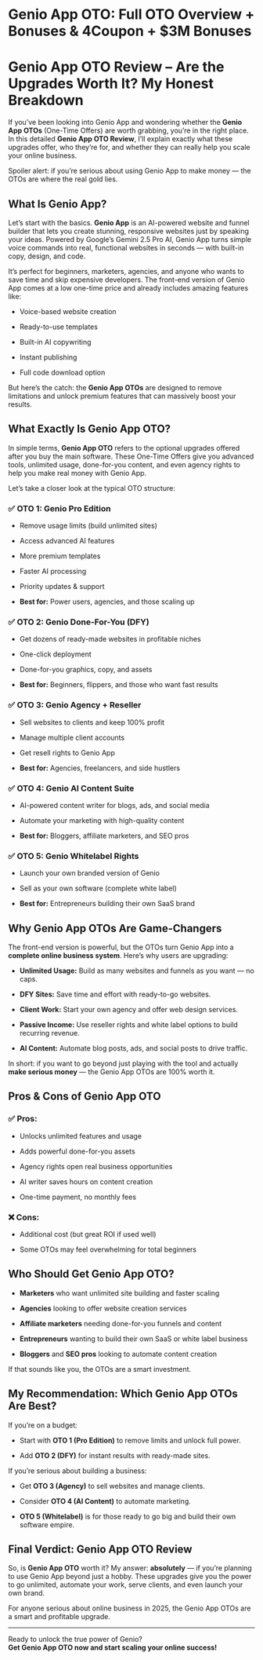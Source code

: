 # Genio App OTO: Full OTO Overview + Bonuses & 4Coupon + $3M Bonuses
<h1 class="" data-start="161" data-end="232">Genio App OTO Review – Are the Upgrades Worth It? My Honest Breakdown</h1>
<p class="" data-start="234" data-end="554">If you’ve been looking into Genio App and wondering whether the <strong data-start="298" data-end="316">Genio App OTOs</strong> (One-Time Offers) are worth grabbing, you’re in the right place. In this detailed <strong data-start="399" data-end="423">Genio App OTO Review</strong>, I’ll explain exactly what these upgrades offer, who they’re for, and whether they can really help you scale your online business.</p>
<p class="" data-start="556" data-end="665">Spoiler alert: if you’re serious about using Genio App to make money — the OTOs are where the real gold lies.</p>

<h2 class="" data-start="667" data-end="688">What Is Genio App?</h2>
<p class="" data-start="690" data-end="1015">Let’s start with the basics. <strong data-start="719" data-end="732">Genio App</strong> is an AI-powered website and funnel builder that lets you create stunning, responsive websites just by speaking your ideas. Powered by Google’s Gemini 2.5 Pro AI, Genio App turns simple voice commands into real, functional websites in seconds — with built-in copy, design, and code.</p>
<p class="" data-start="1017" data-end="1239">It’s perfect for beginners, marketers, agencies, and anyone who wants to save time and skip expensive developers. The front-end version of Genio App comes at a low one-time price and already includes amazing features like:</p>

<ul data-start="1240" data-end="1370">
 	<li class="" data-start="1240" data-end="1270">
<p class="" data-start="1242" data-end="1270">Voice-based website creation</p>
</li>
 	<li class="" data-start="1271" data-end="1295">
<p class="" data-start="1273" data-end="1295">Ready-to-use templates</p>
</li>
 	<li class="" data-start="1296" data-end="1321">
<p class="" data-start="1298" data-end="1321">Built-in AI copywriting</p>
</li>
 	<li class="" data-start="1322" data-end="1342">
<p class="" data-start="1324" data-end="1342">Instant publishing</p>
</li>
 	<li class="" data-start="1343" data-end="1370">
<p class="" data-start="1345" data-end="1370">Full code download option</p>
</li>
</ul>
<p class="" data-start="1372" data-end="1518">But here’s the catch: the <strong data-start="1398" data-end="1416">Genio App OTOs</strong> are designed to remove limitations and unlock premium features that can massively boost your results.</p>

<h2 class="" data-start="1520" data-end="1553">What Exactly Is Genio App OTO?</h2>
<p class="" data-start="1555" data-end="1815">In simple terms, <strong data-start="1572" data-end="1589">Genio App OTO</strong> refers to the optional upgrades offered after you buy the main software. These One-Time Offers give you advanced tools, unlimited usage, done-for-you content, and even agency rights to help you make real money with Genio App.</p>
<p class="" data-start="1817" data-end="1871">Let’s take a closer look at the typical OTO structure:</p>

<h3 class="" data-start="1873" data-end="1903">✅ OTO 1: Genio Pro Edition</h3>
<ul data-start="1904" data-end="2116">
 	<li class="" data-start="1904" data-end="1949">
<p class="" data-start="1906" data-end="1949">Remove usage limits (build unlimited sites)</p>
</li>
 	<li class="" data-start="1950" data-end="1979">
<p class="" data-start="1952" data-end="1979">Access advanced AI features</p>
</li>
 	<li class="" data-start="1980" data-end="2004">
<p class="" data-start="1982" data-end="2004">More premium templates</p>
</li>
 	<li class="" data-start="2005" data-end="2027">
<p class="" data-start="2007" data-end="2027">Faster AI processing</p>
</li>
 	<li class="" data-start="2028" data-end="2056">
<p class="" data-start="2030" data-end="2056">Priority updates &amp; support</p>
</li>
 	<li class="" data-start="2057" data-end="2116">
<p class="" data-start="2059" data-end="2116"><strong data-start="2059" data-end="2072">Best for:</strong> Power users, agencies, and those scaling up</p>
</li>
</ul>
<h3 class="" data-start="2118" data-end="2155">✅ OTO 2: Genio Done-For-You (DFY)</h3>
<ul data-start="2156" data-end="2346">
 	<li class="" data-start="2156" data-end="2212">
<p class="" data-start="2158" data-end="2212">Get dozens of ready-made websites in profitable niches</p>
</li>
 	<li class="" data-start="2213" data-end="2235">
<p class="" data-start="2215" data-end="2235">One-click deployment</p>
</li>
 	<li class="" data-start="2236" data-end="2277">
<p class="" data-start="2238" data-end="2277">Done-for-you graphics, copy, and assets</p>
</li>
 	<li class="" data-start="2278" data-end="2346">
<p class="" data-start="2280" data-end="2346"><strong data-start="2280" data-end="2293">Best for:</strong> Beginners, flippers, and those who want fast results</p>
</li>
</ul>
<h3 class="" data-start="2348" data-end="2384">✅ OTO 3: Genio Agency + Reseller</h3>
<ul data-start="2385" data-end="2556">
 	<li class="" data-start="2385" data-end="2432">
<p class="" data-start="2387" data-end="2432">Sell websites to clients and keep 100% profit</p>
</li>
 	<li class="" data-start="2433" data-end="2466">
<p class="" data-start="2435" data-end="2466">Manage multiple client accounts</p>
</li>
 	<li class="" data-start="2467" data-end="2499">
<p class="" data-start="2469" data-end="2499">Get resell rights to Genio App</p>
</li>
 	<li class="" data-start="2500" data-end="2556">
<p class="" data-start="2502" data-end="2556"><strong data-start="2502" data-end="2515">Best for:</strong> Agencies, freelancers, and side hustlers</p>
</li>
</ul>
<h3 class="" data-start="2558" data-end="2593">✅ OTO 4: Genio AI Content Suite</h3>
<ul data-start="2594" data-end="2766">
 	<li class="" data-start="2594" data-end="2654">
<p class="" data-start="2596" data-end="2654">AI-powered content writer for blogs, ads, and social media</p>
</li>
 	<li class="" data-start="2655" data-end="2706">
<p class="" data-start="2657" data-end="2706">Automate your marketing with high-quality content</p>
</li>
 	<li class="" data-start="2707" data-end="2766">
<p class="" data-start="2709" data-end="2766"><strong data-start="2709" data-end="2722">Best for:</strong> Bloggers, affiliate marketers, and SEO pros</p>
</li>
</ul>
<h3 class="" data-start="2768" data-end="2804">✅ OTO 5: Genio Whitelabel Rights</h3>
<ul data-start="2805" data-end="2958">
 	<li class="" data-start="2805" data-end="2847">
<p class="" data-start="2807" data-end="2847">Launch your own branded version of Genio</p>
</li>
 	<li class="" data-start="2848" data-end="2898">
<p class="" data-start="2850" data-end="2898">Sell as your own software (complete white label)</p>
</li>
 	<li class="" data-start="2899" data-end="2958">
<p class="" data-start="2901" data-end="2958"><strong data-start="2901" data-end="2914">Best for:</strong> Entrepreneurs building their own SaaS brand</p>
</li>
</ul>
<h2 class="" data-start="2960" data-end="2999">Why Genio App OTOs Are Game-Changers</h2>
<p class="" data-start="3001" data-end="3139">The front-end version is powerful, but the OTOs turn Genio App into a <strong data-start="3071" data-end="3106">complete online business system</strong>. Here’s why users are upgrading:</p>

<ul data-start="3140" data-end="3530">
 	<li class="" data-start="3140" data-end="3220">
<p class="" data-start="3142" data-end="3220"><strong data-start="3142" data-end="3162">Unlimited Usage:</strong> Build as many websites and funnels as you want — no caps.</p>
</li>
 	<li class="" data-start="3221" data-end="3285">
<p class="" data-start="3223" data-end="3285"><strong data-start="3223" data-end="3237">DFY Sites:</strong> Save time and effort with ready-to-go websites.</p>
</li>
 	<li class="" data-start="3286" data-end="3357">
<p class="" data-start="3288" data-end="3357"><strong data-start="3288" data-end="3304">Client Work:</strong> Start your own agency and offer web design services.</p>
</li>
 	<li class="" data-start="3358" data-end="3451">
<p class="" data-start="3360" data-end="3451"><strong data-start="3360" data-end="3379">Passive Income:</strong> Use reseller rights and white label options to build recurring revenue.</p>
</li>
 	<li class="" data-start="3452" data-end="3530">
<p class="" data-start="3454" data-end="3530"><strong data-start="3454" data-end="3469">AI Content:</strong> Automate blog posts, ads, and social posts to drive traffic.</p>
</li>
</ul>
<p class="" data-start="3532" data-end="3669">In short: if you want to go beyond just playing with the tool and actually <strong data-start="3607" data-end="3629">make serious money</strong> — the Genio App OTOs are 100% worth it.</p>

<h2 class="" data-start="3671" data-end="3702">Pros &amp; Cons of Genio App OTO</h2>
<h3 class="" data-start="3704" data-end="3715">✅ Pros:</h3>
<ul data-start="3716" data-end="3919">
 	<li class="" data-start="3716" data-end="3754">
<p class="" data-start="3718" data-end="3754">Unlocks unlimited features and usage</p>
</li>
 	<li class="" data-start="3755" data-end="3790">
<p class="" data-start="3757" data-end="3790">Adds powerful done-for-you assets</p>
</li>
 	<li class="" data-start="3791" data-end="3839">
<p class="" data-start="3793" data-end="3839">Agency rights open real business opportunities</p>
</li>
 	<li class="" data-start="3840" data-end="3883">
<p class="" data-start="3842" data-end="3883">AI writer saves hours on content creation</p>
</li>
 	<li class="" data-start="3884" data-end="3919">
<p class="" data-start="3886" data-end="3919">One-time payment, no monthly fees</p>
</li>
</ul>
<h3 class="" data-start="3921" data-end="3932">❌ Cons:</h3>
<ul data-start="3933" data-end="4033">
 	<li class="" data-start="3933" data-end="3979">
<p class="" data-start="3935" data-end="3979">Additional cost (but great ROI if used well)</p>
</li>
 	<li class="" data-start="3980" data-end="4033">
<p class="" data-start="3982" data-end="4033">Some OTOs may feel overwhelming for total beginners</p>
</li>
</ul>
<h2 class="" data-start="4035" data-end="4067">Who Should Get Genio App OTO?</h2>
<ul data-start="4069" data-end="4406">
 	<li class="" data-start="4069" data-end="4136">
<p class="" data-start="4071" data-end="4136"><strong data-start="4071" data-end="4084">Marketers</strong> who want unlimited site building and faster scaling</p>
</li>
 	<li class="" data-start="4137" data-end="4194">
<p class="" data-start="4139" data-end="4194"><strong data-start="4139" data-end="4151">Agencies</strong> looking to offer website creation services</p>
</li>
 	<li class="" data-start="4195" data-end="4261">
<p class="" data-start="4197" data-end="4261"><strong data-start="4197" data-end="4220">Affiliate marketers</strong> needing done-for-you funnels and content</p>
</li>
 	<li class="" data-start="4262" data-end="4337">
<p class="" data-start="4264" data-end="4337"><strong data-start="4264" data-end="4281">Entrepreneurs</strong> wanting to build their own SaaS or white label business</p>
</li>
 	<li class="" data-start="4338" data-end="4406">
<p class="" data-start="4340" data-end="4406"><strong data-start="4340" data-end="4352">Bloggers</strong> and <strong data-start="4357" data-end="4369">SEO pros</strong> looking to automate content creation</p>
</li>
</ul>
<p class="" data-start="4408" data-end="4465">If that sounds like you, the OTOs are a smart investment.</p>

<h2 class="" data-start="4467" data-end="4519">My Recommendation: Which Genio App OTOs Are Best?</h2>
<p class="" data-start="4521" data-end="4543">If you’re on a budget:</p>

<ul data-start="4544" data-end="4685">
 	<li class="" data-start="4544" data-end="4620">
<p class="" data-start="4546" data-end="4620">Start with <strong data-start="4557" data-end="4580">OTO 1 (Pro Edition)</strong> to remove limits and unlock full power.</p>
</li>
 	<li class="" data-start="4621" data-end="4685">
<p class="" data-start="4623" data-end="4685">Add <strong data-start="4627" data-end="4642">OTO 2 (DFY)</strong> for instant results with ready-made sites.</p>
</li>
</ul>
<p class="" data-start="4687" data-end="4731">If you’re serious about building a business:</p>

<ul data-start="4732" data-end="4941">
 	<li class="" data-start="4732" data-end="4793">
<p class="" data-start="4734" data-end="4793">Get <strong data-start="4738" data-end="4756">OTO 3 (Agency)</strong> to sell websites and manage clients.</p>
</li>
 	<li class="" data-start="4794" data-end="4850">
<p class="" data-start="4796" data-end="4850">Consider <strong data-start="4805" data-end="4827">OTO 4 (AI Content)</strong> to automate marketing.</p>
</li>
 	<li class="" data-start="4851" data-end="4941">
<p class="" data-start="4853" data-end="4941"><strong data-start="4853" data-end="4875">OTO 5 (Whitelabel)</strong> is for those ready to go big and build their own software empire.</p>
</li>
</ul>
<h2 class="" data-start="4943" data-end="4981">Final Verdict: Genio App OTO Review</h2>
<p class="" data-start="4983" data-end="5220">So, is <strong data-start="4990" data-end="5007">Genio App OTO</strong> worth it? My answer: <strong data-start="5029" data-end="5043">absolutely</strong> — if you’re planning to use Genio App beyond just a hobby. These upgrades give you the power to go unlimited, automate your work, serve clients, and even launch your own brand.</p>
<p class="" data-start="5222" data-end="5326">For anyone serious about online business in 2025, the Genio App OTOs are a smart and profitable upgrade.</p>


<hr class="" data-start="5328" data-end="5331" />
<p class="" data-start="5333" data-end="5440">Ready to unlock the true power of Genio?<br data-start="5373" data-end="5376" /><strong data-start="5376" data-end="5440">Get Genio App OTO now and start scaling your online success!</strong></p>
